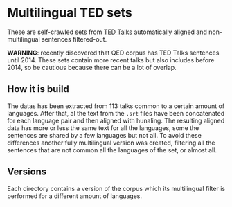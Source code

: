 # Multilingual TED sets
These are self-crawled sets from [TED Talks](https://ted2srt.org/) automatically aligned and non-multilingual sentences filtered-out.

**WARNING**: recently discovered that QED corpus has TED Talks sentences until 2014. These sets contain more recent talks but also includes before 2014, so be cautious because there can be a lot of overlap.

## How it is build
The datas has been extracted from 113 talks common to a certain amount of languages.
After that, al the text from the `.srt` files have been concatenated for each language pair and then aligned with hunaling.
The resulting aligned data has more or less the same text for all the languages, some the sentences are shared by a few languages but not all.
To avoid these differences another fully multilingual version was created, filtering all the sentences that are not common all the languages of the set, or almost all.

## Versions
Each directory contains a version of the corpus which its multilingual filter is performed for a different amount of languages.
